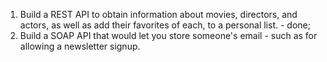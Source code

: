 1. Build a REST API to obtain information about movies, directors, and actors, as well as add their favorites of each, to a personal list. - done;  
2. Build a SOAP API that would let you store someone's email - such as for allowing a newsletter signup.
 
